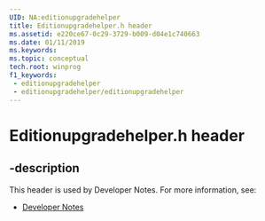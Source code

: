 ```yaml
---
UID: NA:editionupgradehelper
title: Editionupgradehelper.h header
ms.assetid: e220ce67-0c29-3729-b009-d04e1c740663
ms.date: 01/11/2019
ms.keywords: 
ms.topic: conceptual
tech.root: winprog
f1_keywords:
 - editionupgradehelper
 - editionupgradehelper/editionupgradehelper
---
```


# Editionupgradehelper.h header


## -description

This header is used by Developer Notes. For more information, see:

- [Developer Notes](../_winprog/index.md)

